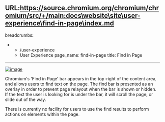 URL:https://source.chromium.org/chromium/chromium/src/+/main:docs\website\site\user-experience\find-in-page\index.md
---
breadcrumbs:
- - /user-experience
  - User Experience
page_name: find-in-page
title: Find in Page
---

[<img alt="image"
src="/user-experience/find-in-page/find_bar.png">](/user-experience/find-in-page/find_bar.png)

Chromium's 'Find in Page' bar appears in the top-right of the content area, and
allows users to find text on the page. The find bar is presented as an overlay
in order to prevent page relayout when the bar is shown or hidden. If the text
the user is looking for is under the bar, it will scroll the page, or slide out
of the way.

There is currently no facility for users to use the find results to perform
actions on elements within the page.

